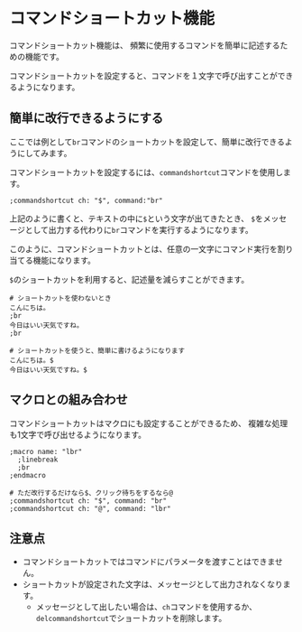 # コマンドショートカット機能

コマンドショートカット機能は、
頻繁に使用するコマンドを簡単に記述するための機能です。

コマンドショートカットを設定すると、コマンドを１文字で呼び出すことができるようになります。

## 簡単に改行できるようにする

ここでは例として`br`コマンドのショートカットを設定して、簡単に改行できるようにしてみます。

コマンドショートカットを設定するには、`commandshortcut`コマンドを使用します。

```plain
;commandshortcut ch: "$", command:"br"
```

上記のように書くと、テキストの中に`$`という文字が出てきたとき、
`$`をメッセージとして出力する代わりに`br`コマンドを実行するようになります。

このように、コマンドショートカットとは、任意の一文字にコマンド実行を割り当てる機能になります。

`$`のショートカットを利用すると、記述量を減らすことができます。

```
# ショートカットを使わないとき
こんにちは。
;br
今日はいい天気ですね。
;br

# ショートカットを使うと、簡単に書けるようになります
こんにちは。$
今日はいい天気ですね。$
```

## マクロとの組み合わせ

コマンドショートカットはマクロにも設定することができるため、
複雑な処理も1文字で呼び出せるようになります。

```
;macro name: "lbr"
  ;linebreak
  ;br
;endmacro

# ただ改行するだけなら$、クリック待ちをするなら@
;commandshortcut ch: "$", command: "br"
;commandshortcut ch: "@", command: "lbr"
```

## 注意点

- コマンドショートカットではコマンドにパラメータを渡すことはできません。
- ショートカットが設定された文字は、メッセージとして出力されなくなります。
    - メッセージとして出したい場合は、`ch`コマンドを使用するか、`delcommandshortcut`でショートカットを削除します。

